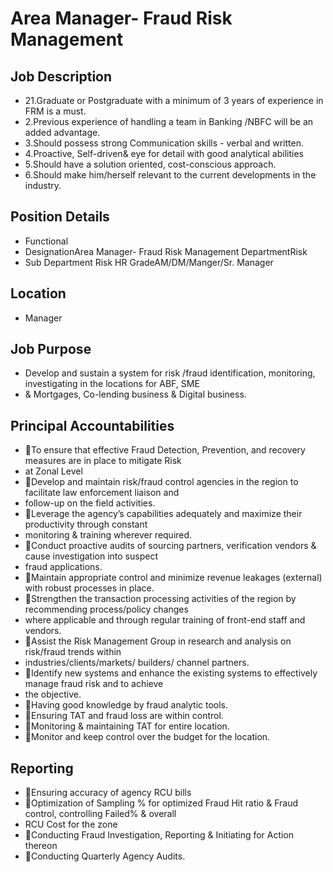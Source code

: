 # Area Manager- Fraud Risk Management

## Job Description

* 21.Graduate or Postgraduate with a minimum of 3 years of experience in FRM is a must.
* 2.Previous experience of handling a team in Banking /NBFC will be an added advantage.
* 3.Should possess strong Communication skills - verbal and written.
* 4.Proactive, Self-driven& eye for detail with good analytical abilities
* 5.Should have a solution oriented, cost-conscious approach.
* 6.Should make him/herself relevant to the current developments in the industry.

## Position Details

* Functional
* DesignationArea Manager- Fraud Risk Management DepartmentRisk
* Sub Department Risk HR GradeAM/DM/Manger/Sr. Manager

## Location

* Manager

## Job Purpose

* Develop and sustain a system for risk /fraud identification, monitoring, investigating in the locations for ABF, SME
* & Mortgages, Co-lending business & Digital business.

## Principal Accountabilities

* To ensure that effective Fraud Detection, Prevention, and recovery measures are in place to mitigate Risk
* at Zonal Level
* Develop and maintain risk/fraud control agencies in the region to facilitate law enforcement liaison and
* follow-up on the field activities.
* Leverage the agency’s capabilities adequately and maximize their productivity through constant
* monitoring & training wherever required.
* Conduct proactive audits of sourcing partners, verification vendors & cause investigation into suspect
* fraud applications.
* Maintain appropriate control and minimize revenue leakages (external) with robust processes in place.
* Strengthen the transaction processing activities of the region by recommending process/policy changes
* where applicable and through regular training of front-end staff and vendors.
* Assist the Risk Management Group in research and analysis on risk/fraud trends within
* industries/clients/markets/ builders/ channel partners.
* Identify new systems and enhance the existing systems to effectively manage fraud risk and to achieve
* the objective.
* Having good knowledge by fraud analytic tools.
* Ensuring TAT and fraud loss are within control.
* Monitoring & maintaining TAT for entire location.
* Monitor and keep control over the budget for the location.

## Reporting

* Ensuring accuracy of agency RCU bills
* Optimization of Sampling % for optimized Fraud Hit ratio & Fraud control, controlling Failed% & overall
* RCU Cost for the zone
* Conducting Fraud Investigation, Reporting & Initiating for Action thereon
* Conducting Quarterly Agency Audits.

